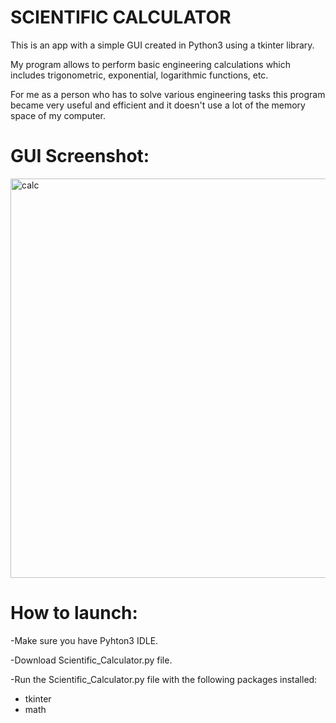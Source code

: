 # SCIENTIFIC CALCULATOR

This is an app with a simple GUI created in Python3 using a tkinter library.

My program allows to perform basic engineering calculations which includes trigonometric, exponential, logarithmic functions, etc.

For me as a person who has to solve various engineering tasks this program became very useful and efficient and it doesn't use a lot of the memory space of my computer.

# GUI Screenshot:

<img width="639" alt="calc" src="https://user-images.githubusercontent.com/61244643/100527356-d0f1ca00-319f-11eb-8c70-40565ad70a7f.png">

# How to launch:

-Make sure you have Pyhton3 IDLE.

-Download Scientific_Calculator.py file.

-Run the Scientific_Calculator.py file with the following packages installed:

 - tkinter
 - math

